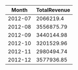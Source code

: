 | Month | TotalRevenue |
| --- | --- |
| 2012-07 | 2066219.4 |
| 2012-08 | 3556875.79 |
| 2012-09 | 3440144.98 |
| 2012-10 | 3201529.96 |
| 2012-11 | 2980494.74 |
| 2012-12 | 3577936.85 |